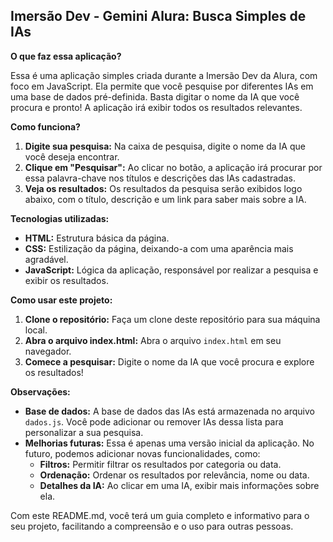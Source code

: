 ## Imersão Dev - Gemini Alura: Busca Simples de IAs 

**O que faz essa aplicação?**

Essa é uma aplicação simples criada durante a Imersão Dev da Alura, com foco em JavaScript. Ela permite que você pesquise por diferentes IAs em uma base de dados pré-definida. Basta digitar o nome da IA que você procura e pronto! A aplicação irá exibir todos os resultados relevantes.

**Como funciona?**

1. **Digite sua pesquisa:** Na caixa de pesquisa, digite o nome da IA que você deseja encontrar. 
2. **Clique em "Pesquisar":** Ao clicar no botão, a aplicação irá procurar por essa palavra-chave nos títulos e descrições das IAs cadastradas. 
3. **Veja os resultados:** Os resultados da pesquisa serão exibidos logo abaixo, com o título, descrição e um link para saber mais sobre a IA.

**Tecnologias utilizadas:**

* **HTML:** Estrutura básica da página.
* **CSS:** Estilização da página, deixando-a com uma aparência mais agradável.
* **JavaScript:** Lógica da aplicação, responsável por realizar a pesquisa e exibir os resultados.

**Como usar este projeto:**

1. **Clone o repositório:** Faça um clone deste repositório para sua máquina local.
2. **Abra o arquivo index.html:** Abra o arquivo `index.html` em seu navegador.
3. **Comece a pesquisar:** Digite o nome da IA que você procura e explore os resultados!

**Observações:**

* **Base de dados:** A base de dados das IAs está armazenada no arquivo `dados.js`. Você pode adicionar ou remover IAs dessa lista para personalizar a sua pesquisa.
* **Melhorias futuras:** Essa é apenas uma versão inicial da aplicação. No futuro, podemos adicionar novas funcionalidades, como:
    * **Filtros:** Permitir filtrar os resultados por categoria ou data.
    * **Ordenação:** Ordenar os resultados por relevância, nome ou data.
    * **Detalhes da IA:** Ao clicar em uma IA, exibir mais informações sobre ela.

Com este README.md, você terá um guia completo e informativo para o seu projeto, facilitando a compreensão e o uso para outras pessoas.
